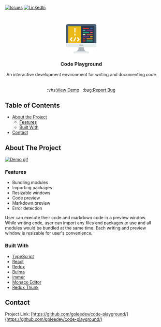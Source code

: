[![Issues][issues-shield]][issues-url]
[![LinkedIn][linkedin-shield]][linkedin-url]


<!-- PROJECT LOGO -->
<br />
<p align="center">
  <a href="https://github.com/goleedev/code-playground">
    <img align="center" width="100px" src="./src/assets/icon.png"/>
  </a>
  <h3 align="center">Code Playground</h3>

  <p align="center">
    An interactive development environment for writing and documenting code
    <br />
    <br />
    <br />
    :vhs:<a href="https://goleedev.github.io/code-playground/">View Demo</a>
    ·
    :bug:<a href="https://github.com/goleedev/code-playground/issues">Report Bug</a>
  </p>
</p>



<!-- TABLE OF CONTENTS -->
## Table of Contents

* [About the Project](#about-the-project)
    * [Features](#features)
    * [Built With](#built-with)
* [Contact](#contact)


<!-- ABOUT THE PROJECT -->
## About The Project

[![Demo gif][product-screenshot]](https://goleedev.github.io/code-playground/)

### Features

- Bundling modules
- Importing packages
- Resizable windows
- Code preview
- Markdown preview
- Error detection

User can execute their code and markdown code in a preview window. While writing code, user can import any files and packages to use and all modules would be bundled at the same time.
Each writing and preview window is resizable for user's convenience.

### Built With

* [TypeScript](https://www.typescriptlang.org/)
* [React](https://github.com/facebook/react)
* [Redux](https://ko.redux.js.org/introduction/getting-started/)
* [Bulma](https://bulma.io/)
* [Immer](https://github.com/immerjs/immer)
* [Monaco Editor](https://microsoft.github.io/monaco-editor/)
* [Redux Thunk](https://github.com/reduxjs/redux-thunk)


<!-- CONTACT -->
## Contact

Project Link: [https://github.com/goleedev/code-playground/](https://github.com/goleedev/code-playground/)


<!-- MARKDOWN LINKS & IMAGES -->
<!-- https://www.markdownguide.org/basic-syntax/#reference-style-links -->
[issues-shield]: https://img.shields.io/github/issues-raw/goleedev/code-playground
[issues-url]: https://github.com/goleedev/code-playground/issues
[linkedin-shield]: https://img.shields.io/badge/-LinkedIn-black.svg?style=flat-square&logo=linkedin&colorB=555
[linkedin-url]: https://linkedin.com/in/goleedev
[product-screenshot]: ./src/assets/code-playground.gif
